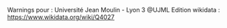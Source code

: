 Warnings pour : Université Jean Moulin - Lyon 3 @UJML
Edition wikidata : https://www.wikidata.org/wiki/Q4027 

